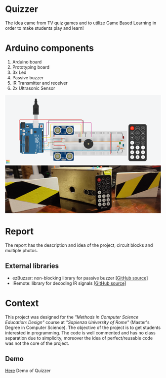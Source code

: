 # Quizzer
The idea came from TV quiz games and to utilize Game Based Learning in order to make students play and learn!

# Arduino components
1. Arduino board
2. Prototyping board
3. 3x Led
4. Passive buzzer
5. IR Transmitter and receiver
6. 2x Ultrasonic Sensor

![a](/images/QuizzerCircuit.png)
![a](/images/FinalProject.jpeg)
# Report
The report has the description and idea of the project, circuit blocks and multiple photos.

## External libraries
- ezBuzzer: non-blocking library for passive buzzer [[GitHub source]](https://github.com/ArduinoGetStarted/buzzer) 
- IRemote: library for decoding IR signals [[GitHub source]](https://github.com/Arduino-IRremote/Arduino-IRremote) 

# Context
This project was designed for the *"Methods in Computer Science Education: Design"* course at *"Sapienza University of Rome"* (Master's Degree in Computer Science). The objective of the project is to get students interested in programming. The code is well commented and has no class separation due to simplicity, moreover the idea of perfect/reusable code was not the core of the project.

## Demo

[Here](https://www.youtube.com/playlist?list=PLhaPUkQVAEdwnk7i53w4BsobRZ2GsOA4Y) Demo of Quizzer
